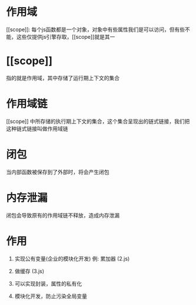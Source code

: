 # 作用域
[[scope]]: 每个js函数都是一个对象，对象中有些属性我们是可以访问，但有些不能，这些仅提供js引擎存取，[[scope]]就是其一


# [[scope]]
指的就是作用域，其中存储了运行期上下文的集合

# 作用域链
[[scope]] 中所存储的执行期上下文的集合，这个集合呈现出的链式链接，我们把这种链式链接叫做作用域链

# 闭包
当内部函数被保存到了外部时，将会产生闭包

# 内存泄漏
闭包会导致原有的作用域链不释放，造成内存泄漏

# 作用
1. 实现公有变量(企业的模块化开发)
例: 累加器 (2.js)

2.  做缓存  (3.js)

3. 可以实现封装，属性的私有化

4. 模块化开发，防止污染全局变量
